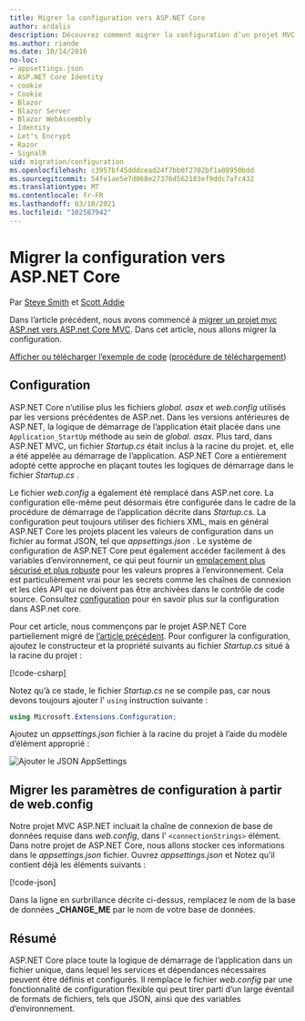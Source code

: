 ```yaml
---
title: Migrer la configuration vers ASP.NET Core
author: ardalis
description: Découvrez comment migrer la configuration d’un projet MVC ASP.NET vers un projet ASP.NET Core MVC.
ms.author: riande
ms.date: 10/14/2016
no-loc:
- appsettings.json
- ASP.NET Core Identity
- cookie
- Cookie
- Blazor
- Blazor Server
- Blazor WebAssembly
- Identity
- Let's Encrypt
- Razor
- SignalR
uid: migration/configuration
ms.openlocfilehash: c3957bf45dddcead24f7bb0f2702bf1a08950bdd
ms.sourcegitcommit: 54fe1ae5e7d068e27376d562183ef9ddc7afc432
ms.translationtype: MT
ms.contentlocale: fr-FR
ms.lasthandoff: 03/10/2021
ms.locfileid: "102587942"
---
```

# <a name="migrate-configuration-to-aspnet-core"></a>Migrer la configuration vers ASP.NET Core

Par [Steve Smith](https://ardalis.com/) et [Scott Addie](https://scottaddie.com)

Dans l’article précédent, nous avons commencé à [migrer un projet mvc ASP.net vers ASP.net Core MVC](xref:migration/mvc). Dans cet article, nous allons migrer la configuration.

[Afficher ou télécharger l’exemple de code](https://github.com/dotnet/AspNetCore.Docs/tree/main/aspnetcore/migration/configuration/samples) ([procédure de téléchargement](xref:index#how-to-download-a-sample))

## <a name="setup-configuration"></a>Configuration

ASP.NET Core n’utilise plus les fichiers *global. asax* et *web.config* utilisés par les versions précédentes de ASP.net. Dans les versions antérieures de ASP.NET, la logique de démarrage de l’application était placée dans une `Application_StartUp` méthode au sein de *global. asax*. Plus tard, dans ASP.NET MVC, un fichier *Startup.cs* était inclus à la racine du projet. et, elle a été appelée au démarrage de l’application. ASP.NET Core a entièrement adopté cette approche en plaçant toutes les logiques de démarrage dans le fichier *Startup.cs* .

Le fichier *web.config* a également été remplacé dans ASP.net core. La configuration elle-même peut désormais être configurée dans le cadre de la procédure de démarrage de l’application décrite dans *Startup.cs*. La configuration peut toujours utiliser des fichiers XML, mais en général ASP.NET Core les projets placent les valeurs de configuration dans un fichier au format JSON, tel que *appsettings.json* . Le système de configuration de ASP.NET Core peut également accéder facilement à des variables d’environnement, ce qui peut fournir un [emplacement plus sécurisé et plus robuste](xref:security/app-secrets) pour les valeurs propres à l’environnement. Cela est particulièrement vrai pour les secrets comme les chaînes de connexion et les clés API qui ne doivent pas être archivées dans le contrôle de code source. Consultez [configuration](xref:fundamentals/configuration/index) pour en savoir plus sur la configuration dans ASP.net core.

Pour cet article, nous commençons par le projet ASP.NET Core partiellement migré de [l’article précédent](xref:migration/mvc). Pour configurer la configuration, ajoutez le constructeur et la propriété suivants au fichier *Startup.cs* situé à la racine du projet :

[!code-csharp[](configuration/samples/WebApp1/src/WebApp1/Startup.cs?range=11-16)]

Notez qu’à ce stade, le fichier *Startup.cs* ne se compile pas, car nous devons toujours ajouter l' `using` instruction suivante :

```csharp
using Microsoft.Extensions.Configuration;
```

Ajoutez un *appsettings.json* fichier à la racine du projet à l’aide du modèle d’élément approprié :

![Ajouter le JSON AppSettings](configuration/_static/add-appsettings-json.png)

## <a name="migrate-configuration-settings-from-webconfig"></a>Migrer les paramètres de configuration à partir de web.config

Notre projet MVC ASP.NET incluait la chaîne de connexion de base de données requise dans *web.config*, dans l' `<connectionStrings>` élément. Dans notre projet de ASP.NET Core, nous allons stocker ces informations dans le *appsettings.json* fichier. Ouvrez *appsettings.json* et Notez qu’il contient déjà les éléments suivants :

[!code-json[](../migration/configuration/samples/WebApp1/src/WebApp1/appsettings.json?highlight=4)]

Dans la ligne en surbrillance décrite ci-dessus, remplacez le nom de la base de données **_CHANGE_ME** par le nom de votre base de données.

## <a name="summary"></a>Résumé

ASP.NET Core place toute la logique de démarrage de l’application dans un fichier unique, dans lequel les services et dépendances nécessaires peuvent être définis et configurés. Il remplace le fichier *web.config* par une fonctionnalité de configuration flexible qui peut tirer parti d’un large éventail de formats de fichiers, tels que JSON, ainsi que des variables d’environnement.
